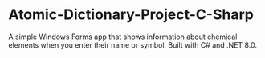 # Atomic-Dictionary-Project-C-Sharp
A simple Windows Forms app that shows information about chemical elements when you enter their name or symbol. Built with C# and .NET 8.0.
